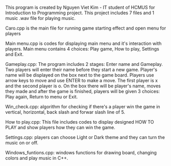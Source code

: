 This program is created by Nguyen Viet Kim - IT student of HCMUS for Introduction to Programming project.
This project includes 7 files and 1 music .wav file for playing music.

Caro.cpp is the main file for running game starting effect and open menu for players

Main menu.cpp is codes for displaying main menu and it's interaction with players.
Main menu contains 4 choices: Play game, How to play, Settings and Exit.

Gameplay.cpp: The program includes 2 stages: Enter name and Gameplay.
Two players will enter their name before they start a new game. Player's name will be displayed on the box next to the game board.
Players use arrow keys to move and use ENTER to make a move. The first player is x and the second player is o.
On the box there will be player's name, moves they made and after the game is finished, players will be given 3 choices: Play again, Return to menu or Exit.

Win_check.cpp: algorithm for checking if there's a player win the game in vertical, horizontal, back slash and forwar slash line of 5.

How to play.cpp: This file includes codes to display designed HOW TO PLAY and show players how they can win the game.

Settings.cpp: players can choose Light or Dark theme and they can turn the music on or off.

Windows_funtions.cpp: windows functions for drawing board, changing colors and play music in C++.
